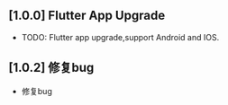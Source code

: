 ## [1.0.0] Flutter App Upgrade

* TODO: Flutter app upgrade,support Android and IOS.

## [1.0.2] 修复bug

* 修复bug
